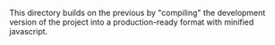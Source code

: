 This directory builds on the previous by "compiling" the development version of the project into a production-ready format with minified javascript.